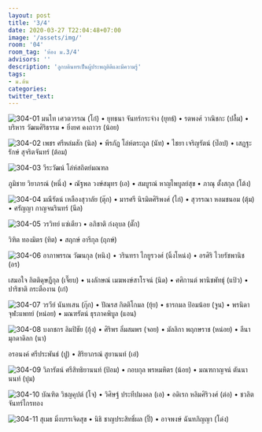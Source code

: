 ```yaml
---
layout: post
title: '3/4'
date: 2020-03-27 T22:04:48+07:00
image: '/assets/img/'
room: '04'
room_tag: 'ห้อง ม.3/4'
advisors: ''
description: 'ลูกบดินทรเป็นผู้ประพฤติดีและมีความรู้'
tags:
- ม.ต้น
categories:
twitter_text:
---
```

![304-01](https://res.cloudinary.com/dbruw74ms/image/upload/r_8,c_fit,w_760/v1585324019/304-01_jcg8he.png)
มนไท เศวตวรรณ (โก๋) • ยุทธนา จันทร์กระจ่าง (ยุทธ์) • รตพงศ์ วาณิชกะ (ปลื้ม) • บริหาร วัฒนศิริธรรม • ยิ่งยศ คงถาวร (น้อย)

![304-02](https://res.cloudinary.com/dbruw74ms/image/upload/r_8,c_fit,w_760/v1585324018/304-02_hsfir2.png)
เพชร ศรีหล่มสัก (นิล) • พีรภัฏ โล่ห์ตระกูล (นัท) • ไชยา เจริญรัตน์ (ป๊อป) • เสฏฐะรักษ์ สุจริตจันทร์ (ต้อม)

![304-03](https://res.cloudinary.com/dbruw74ms/image/upload/r_8,c_fit,w_760/v1585324020/304-03_ep5fv8.png)
วีระวัฒน์ โล่ห์สถิตย์มณฑล

ภูมิชาย วิยาภรณ์ (หนึ่ง) • ณัฐพล วงษ์สมุทร (เอ) • สมบูรณ์ หาญไพบูลย์สุข • ภาณุ ตั้งสกุล (โต้ง)

![304-04](https://res.cloudinary.com/dbruw74ms/image/upload/r_8,c_fit,w_760/v1585324019/304-04_h4mwq0.png)
มณีรัตน์ เหลืองสุวาลัย (ตุ๊ก) • มารศรี นิรมิตศิริพงศ์ (ไก่) • สุวรรณา หอมชนอม (ตุ้ม) • ศรัญญา กาญจนรินทร์ (นีล)

![304-05](https://res.cloudinary.com/dbruw74ms/image/upload/r_8,c_fit,w_760/v1585324021/304-05_pnvm3t.png)
วรวิทย์ แซ่เตียว • อภิชาติ ก๋งอุบล (ตั๊ก)

วิฑิต ทองมิตร (ทิต) • สฤกษ์ อารีกุล (ฤกษ์)

![304-06](https://res.cloudinary.com/dbruw74ms/image/upload/r_8,c_fit,w_760/v1585324019/304-06_nk9el0.png)
อาภาพรรณ วัฒนกุล (หนิง) • วรินทรา ไกยูรวงศ์ (นิ้งโหน่ง) • อรศิริ ไวยรัชพานิช (อร)

เสมอใจ กิตติดุษฎีกุล (เจี๊ยบ) • นงลักษณ์ เมฆพงษ์สาโรจน์ (นิด) • ศศิกานต์ พานิชพัทธุ์ (แป้ว) • ปาริชาติ กระตืองาน (เก๋)

![304-07](https://res.cloudinary.com/dbruw74ms/image/upload/r_8,c_fit,w_760/v1585324021/304-07_szver1.png)
วรวีย์ นันทเสน (กุ๊ก) • ปัณรส กิตติโกมล (ยุ้ย) • ธารกมล ป้อมน้อย (จูน) • พรนิดา จุฬะแพทย์ (หน่อย) • มณฑรัตน์ ธุรภาคพิบูล (แอน)

![304-08](https://res.cloudinary.com/dbruw74ms/image/upload/r_8,c_fit,w_760/v1585324022/304-08_x1wqqq.png)
บงกชกร ลิมปิชัย (กุ้ง) • ศิริพร ลิ่มสมพร (จอย) • มัลลิกา พฤกษราช (หน่อย) • ลีนา มุกดาดิลก (นา)

อรอนงค์ ศรีประพันธ์ (ปู) • สิริยาภรณ์ สูยานนท์ (เอ๋)

![304-09](https://res.cloudinary.com/dbruw74ms/image/upload/r_8,c_fit,w_760/v1585324022/304-09_spcx8u.png)
วิภารัตน์ ศรีสิทธิยานนท์ (ป้อม) • กอบกุล พรหมหิตร (น้อย) • มณฑกาญจน์ ตันนานนท์ (บุ๋ม)

![304-10](https://res.cloudinary.com/dbruw74ms/image/upload/r_8,c_fit,w_760/v1585324023/304-10_fbnvbg.png)
บัณฑิต วิชญคุปต์ (โจ) • วิศิษฐ์ ประทีปมงคล (เอ) • อดิเรก หลิมศิริวงศ์ (ต่อ) • ชวลิต จันทร์ไกรทอง

![304-11](https://res.cloudinary.com/dbruw74ms/image/upload/r_8,c_fit,w_760/v1585324022/304-11_g5zfxh.png)
สุเมธ มิ่งบรรเจิดสุข • นิธิ ชาญประสิทธิ์ผล (ปิ๊) • อาจพงษ์ ฉันทภิญญา (โด่ง)
